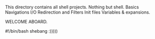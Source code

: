 This directory contains all shell projects. Nothing but shell.
Basics
Navigations
I/O Redirection and Filters
Init files
Variables &
expansions.

WELCOME ABOARD.

#!/bin/bash shebang :)))))
